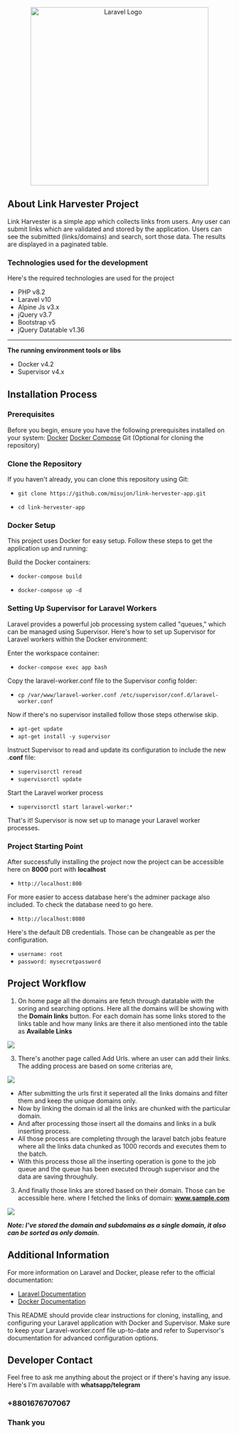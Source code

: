 <p align="center"><a href="https://laravel.com" target="_blank"><img src="https://raw.githubusercontent.com/laravel/art/master/logo-lockup/5%20SVG/2%20CMYK/1%20Full%20Color/laravel-logolockup-cmyk-red.svg" width="400" alt="Laravel Logo"></a></p>


## About Link Harvester Project

Link Harvester is a simple app which collects links from users. Any user can submit links which are validated and stored by the application. Users can see the submitted (links/domains) and search, sort those data. The results are displayed in a paginated table.

### Technologies used for the development
Here's the required technologies are used for the project
- PHP v8.2
- Laravel v10
- Alpine Js v3.x
- jQuery v3.7
- Bootstrap v5
- jQuery Datatable v1.36
---
**The running environment tools or libs**
- Docker v4.2
- Supervisor v4.x

## Installation Process

### Prerequisites 
Before you begin, ensure you have the following prerequisites installed on your system:
[Docker](https://www.docker.com/ "Docker")
[Docker Compose](https://docs.docker.com/compose/ "Docker Compose")
Git (Optional for cloning the repository)


### Clone the Repository
If you haven't already, you can clone this repository using Git:
- `git clone https://github.com/misujon/link-hervester-app.git`

- `cd link-hervester-app`


### Docker Setup

This project uses Docker for easy setup. Follow these steps to get the application up and running:

Build the Docker containers:
- `docker-compose build`

- `docker-compose up -d`


### Setting Up Supervisor for Laravel Workers

Laravel provides a powerful job processing system called "queues," which can be managed using Supervisor. Here's how to set up Supervisor for Laravel workers within the Docker environment:

Enter the workspace container:
- `docker-compose exec app bash`

Copy the laravel-worker.conf file to the Supervisor config folder:
- `cp /var/www/laravel-worker.conf /etc/supervisor/conf.d/laravel-worker.conf`

Now if there's no supervisor installed follow those steps otherwise skip.
- `apt-get update`
- `apt-get install -y supervisor`

Instruct Supervisor to read and update its configuration to include the new .**conf** file:
- `supervisorctl reread`
- `supervisorctl update`

Start the Laravel worker process
- `supervisorctl start laravel-worker:*`

That's it! Supervisor is now set up to manage your Laravel worker processes.


### Project Starting Point

After successfully installing the project now the project can be accessible here on **8000** port with **localhost**
- `http://localhost:800`

For more easier to access database here's the adminer package also included. To check the database need to go here.
- `http://localhost:8080`

Here's the default DB credentials. Those can be changeable as per the configuration.
- `username: root`
- `password: mysecretpassword`


## Project Workflow

1. On home page all the domains are fetch through datatable with the soring and searching options. Here all the domains will be showing with the **Domain links** button. For each domain has some links stored to the links table and how many links are there it also mentioned into the table as **Available Links**
   
![](https://i.ibb.co/xzv32yB/Screenshot-2023-09-15-at-4-38-08-PM.png)

3. There's another page called Add Urls. where an user can add their links. The adding process are based on some criterias are,
   
![](https://i.ibb.co/zQg0ZCv/Screenshot-2023-09-15-at-4-50-21-PM.png)
- After submitting the urls first it seperated all the links domains and filter them and keep the unique domains only. 
- Now by linking the domain id all the links are chunked with the particular domain.
- And after processing those insert all the domains and links in a bulk inserting process.
- All those process are completing through the laravel batch jobs feature where all the links data chunked as 1000 records and executes them to the batch.
- With this process those all the inserting operation is gone to the job queue and the queue has been executed through supervisor and the data are saving throughuly.

3. And finally those links are stored based on their domain. Those can be accessible here. where I fetched the links of domain: **www.sample.com**
   
![](https://i.ibb.co/xM8kXmQ/Screenshot-2023-09-15-at-4-52-35-PM.png)

***Note: I've stored the domain and subdomains as a single domain, it also can be sorted as only domain.***


## Additional Information

For more information on Laravel and Docker, please refer to the official documentation:

- [Laravel Documentation](https://laravel.com/docs "Laravel Documentation")
- [Docker Documentation](https://docs.docker.com/ "Docker Documentation")

This README should provide clear instructions for cloning, installing, and configuring your Laravel application with Docker and Supervisor. Make sure to keep your Laravel-worker.conf file up-to-date and refer to Supervisor's documentation for advanced configuration options.


## Developer Contact

Feel free to ask me anything about the project or if there's having any issue. Here's I'm available with **whatsapp/telegram**

### +8801676707067


### Thank you
